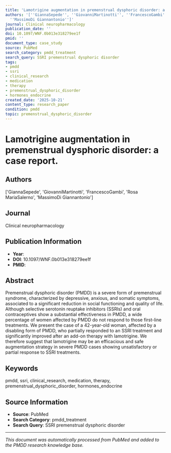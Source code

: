 ```yaml
---
title: 'Lamotrigine augmentation in premenstrual dysphoric disorder: a case report.'
authors: '[''GiannaSepede'', ''GiovanniMartinotti'', ''FrancescoGambi'', ''Rosa MariaSalerno'',
  ''MassimoDi Giannantonio'']'
journal: Clinical neuropharmacology
publication_date: ''
doi: 10.1097/WNF.0b013e318279ee1f
pmid: ''
document_type: case_study
source: PubMed
search_category: pmdd_treatment
search_query: SSRI premenstrual dysphoric disorder
tags:
- pmdd
- ssri
- clinical_research
- medication
- therapy
- premenstrual_dysphoric_disorder
- hormones_endocrine
created_date: '2025-10-21'
content_type: research_paper
condition: pmdd
topic: premenstrual_dysphoric_disorder
---
```


# Lamotrigine augmentation in premenstrual dysphoric disorder: a case report.

## Authors
['GiannaSepede', 'GiovanniMartinotti', 'FrancescoGambi', 'Rosa MariaSalerno', 'MassimoDi Giannantonio']

## Journal
Clinical neuropharmacology

## Publication Information
- **Year**: 
- **DOI**: 10.1097/WNF.0b013e318279ee1f
- **PMID**: 

## Abstract
Premenstrual dysphoric disorder (PMDD) is a severe form of premenstrual syndrome, characterized by depressive, anxious, and somatic symptoms, associated to a significant reduction in social functioning and quality of life. Although selective serotonin reuptake inhibitors (SSRIs) and oral contraceptives show a substantial effectiveness in PMDD, a wide percentage of women affected by PMDD do not respond to those first-line treatments. We present the case of a 42-year-old woman, affected by a disabling form of PMDD, who partially responded to an SSRI treatment and significantly improved after an add-on therapy with lamotrigine. We therefore suggest that lamotrigine may be an efficacious and safe augmentation strategy in severe PMDD cases showing unsatisfactory or partial response to SSRI treatments.

## Keywords
pmdd, ssri, clinical_research, medication, therapy, premenstrual_dysphoric_disorder, hormones_endocrine

## Source Information
- **Source**: PubMed
- **Search Category**: pmdd_treatment
- **Search Query**: SSRI premenstrual dysphoric disorder

---
*This document was automatically processed from PubMed and added to the PMDD research knowledge base.*
